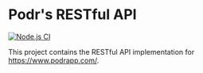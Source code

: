 # Podr's RESTful API

[![Node.js CI](https://github.com/cascadiacollections/podr-service/actions/workflows/node.js.yml/badge.svg)](https://github.com/cascadiacollections/podr-service/actions/workflows/node.js.yml)

This project contains the RESTful API implementation for https://www.podrapp.com/.
